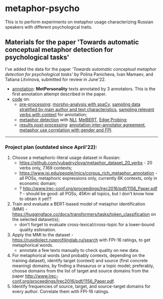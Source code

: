 # metaphor-psycho

This is to perform experiments on metaphor usage characterizing Russian speakers with different psychological traits.

## Materials for the paper 'Towards automatic conceptual metaphor detection for psychological tasks'

I've added the data for the paper _'Towards automatic conceptual metaphor detection for psychological tasks'_ by Polina Panicheva, Ivan Mamaev, and Tatiana Litvinova, submitted for review in June'22.

- [annotation](https://github.com/PolinaZulik/metaphor-psycho/tree/main/annotation/split1): **MetPersonality** texts annotated by 3 annotators. This is the first annotation attempt described in the paper.
- [code](https://github.com/PolinaZulik/metaphor-psycho/tree/main/code) on:
   - [pre-processing](https://github.com/PolinaZulik/metaphor-psycho/tree/main/code/pre-processing): [morpho-analysis with spaCy](https://github.com/PolinaZulik/metaphor-psycho/blob/main/code/pre-processing/spacy_proc0.ipynb), [sampling data stratified by main author and text characteristics](https://github.com/PolinaZulik/metaphor-psycho/blob/main/code/pre-processing/get-stratified_metaphor_sample.ipynb), [sampling relevant verbs with context](https://github.com/PolinaZulik/metaphor-psycho/blob/main/code/pre-processing/fpi_get_verbs_context.ipynb) for annotation;
   - [metaphor detection](https://github.com/PolinaZulik/metaphor-psycho/tree/main/code/metaphor%20detection) with [NLI](https://github.com/PolinaZulik/metaphor-psycho/blob/main/code/metaphor%20detection/nli_all.ipynb), [MelBERT](https://github.com/PolinaZulik/metaphor-psycho/blob/main/code/metaphor%20detection/MelBERT_Adapted.ipynb), [Edge Probing](https://github.com/PolinaZulik/metaphor-psycho/blob/main/code/metaphor%20detection/probing_corpora.ipynb);
   - [results post-processing](https://github.com/PolinaZulik/metaphor-psycho/tree/main/code/results-processing): [annotation inter-annotator agreement](https://github.com/PolinaZulik/metaphor-psycho/blob/main/code/results-processing/process_annotation.ipynb), [metaphor use correlation with gender and FPI](https://github.com/PolinaZulik/metaphor-psycho/blob/main/code/results-processing/corrs_metaphor.ipynb).


--------

### Project plan (outdated since April'22):
1. Choose a metaphoric-literal usage dataset in Russian:
   - https://github.com/yubadryzlova/metaphor_dataset_20_verbs - 20 verbs only, 7.169 contexts;
   - https://www.isi.edu/people/mics/corpus_rich_metaphor_annotation - all POSs, metaphoric expressions only, currently 6K contexts, only in economic domain;
   - ? http://www.lrec-conf.org/proceedings/lrec2016/pdf/1156_Paper.pdf ? - should be good: all POSs, 45Km all topics, but I don't know how to obtain it yet!?
2. Train and evaluate a BERT-based model of metaphor identification (MMI) - https://huggingface.co/docs/transformers/tasks/token_classification on the selected dataset(s);
   - don't forget to evaluate cross-lexical/cross-topic for a lower-bound quality estimation.
3. Apply the MMI to the dataset - https://rusidiolect.rusprofilinglab.ru/search with FPI-16 ratings, to get metaphorical words.
   - annotate a few texts manually to check quality on new data.
4. For metaphorical words (and probably contexts, depending on the training dataset), identify target (context) and source (first concrete meaning) domains, by finding a thesaurus or a topic model; preferably, choose domains from the list of target and source domains from the paper http://www.lrec-conf.org/proceedings/lrec2016/pdf/1156_Paper.pdf. 
5. Identify frequencies of source, target, and source-target domains for every author. Correlate them with FPI-16 ratings.
